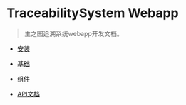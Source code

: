 # TraceabilitySystem Webapp

> 生之园追溯系统webapp开发文档。

* [安装](https://rjdyx.gitbooks.io/traceabilitysystem-webapp/content/install.html)

* [基础](https://rjdyx.gitbooks.io/traceabilitysystem-webapp/content/basic.html)

* 组件

* [API文档](https://rjdyx.gitbooks.io/traceabilitysystem-webapp/content/api.html)



